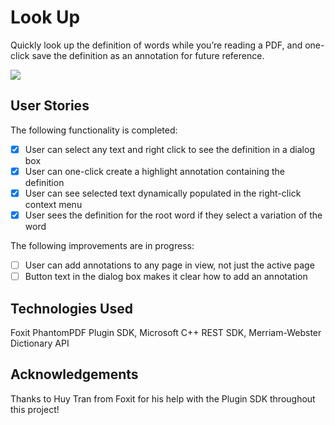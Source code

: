 # Look Up
Quickly look up the definition of words while you’re reading a PDF, and one-click save the definition as an annotation for future reference.

![](https://lh4.googleusercontent.com/CD7RkxCQQegt07oCi5LzhmBOdf0wHsYalbrEerwceD2_ajgubH9axMxA7uAk09ACRWnI7LDVLFXZAp8BVtf7HpZL3l3m5OE1BajaISuK_Kf09AfeQ6qTL7fhJrIRSiK-R1uVQQKH)

## User Stories

The following functionality is completed:
- [x] User can select any text and right click to see the definition in a dialog box
- [x] User can one-click create a highlight annotation containing the definition 
- [x] User can see selected text dynamically populated in the right-click context menu
- [x] User sees the definition for the root word if they select a variation of the word

The following improvements are in progress:
- [ ] User can add annotations to any page in view, not just the active page
- [ ] Button text in the dialog box makes it clear how to add an annotation 

## Technologies Used

Foxit PhantomPDF Plugin SDK, Microsoft C++ REST SDK, Merriam-Webster Dictionary API

## Acknowledgements

Thanks to Huy Tran from Foxit for his help with the Plugin SDK throughout this project!
